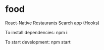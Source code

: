 # food
React-Native Restaurants Search app  (Hooks)

To install dependencies: npm i

To start development: npm start
